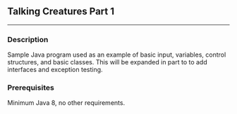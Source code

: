 ## Talking Creatures Part 1
----------------

### Description
Sample Java program used as an example of basic input, variables, control structures, and basic classes. This will be expanded in part to to add interfaces and exception testing.

### Prerequisites
Minimum Java 8, no other requirements.
